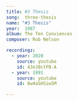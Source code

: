```yaml
---
title: #3 Thesis
song:  three-thesis
name: "#3 Thesis"
year:  1987
album: The Ten Conviences
composer: Rob Nelson

recordingz:
  - year: 2020
    source: youtube
    id: 4JeJ0ctFB-A
  - year: 1991
    source: youtube
    id: 8w4aSHSiwSM

---
```


